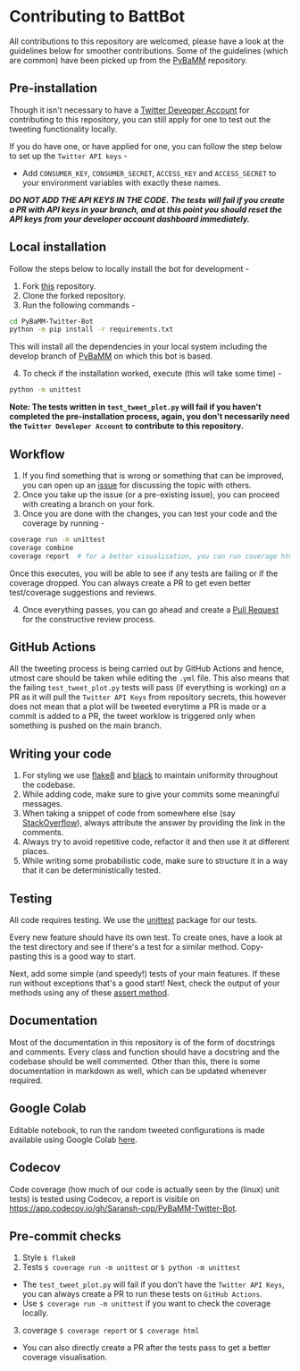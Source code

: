 # Contributing to BattBot

All contributions to this repository are welcomed, please have a look at the guidelines below for smoother contributions.
Some of the guidelines (which are common) have been picked up from the [PyBaMM](https://github.com/pybamm-team/PyBaMM/blob/develop/CONTRIBUTING.md) repository.

## Pre-installation
Though it isn't necessary to have a [Twitter Deveoper Account](https://developer.twitter.com/en/apply-for-access) for contributing to this repository, you can still apply for one to test out the tweeting functionality locally.

If you do have one, or have applied for one, you can follow the step below to set up the `Twitter API keys` -
- Add `CONSUMER_KEY`, `CONSUMER_SECRET`, `ACCESS_KEY` and `ACCESS_SECRET` to your environment variables with exactly these names.

***DO NOT ADD THE API KEYS IN THE CODE. The tests will fail if you create a PR with API keys in your branch, and at this point you should reset the API keys from your developer account dashboard immediately.***

## Local installation
Follow the steps below to locally install the bot for development -
1. Fork [this](https://github.com/pybamm-team/BattBot) repository.
2. Clone the forked repository.
3. Run the following commands - 
```bash
cd PyBaMM-Twitter-Bot
python -m pip install -r requirements.txt
```
This will install all the dependencies in your local system including the develop branch of [PyBaMM](https://github.com/pybamm-team/PyBaMM) on which this bot is based.

4. To check if the installation worked, execute (this will take some time) - 
```bash
python -m unittest
```
**Note: The tests written in `test_tweet_plot.py` will fail if you haven't completed the pre-installation process, again, you don't necessarily need the `Twitter Developer Account` to contribute to this repository.**

## Workflow
1. If you find something that is wrong or something that can be improved, you can open up an [issue](https://github.com/pybamm-team/BattBot/issues) for discussing the topic with others.
2. Once you take up the issue (or a pre-existing issue), you can proceed with creating a branch on your fork.
3. Once you are done with the changes, you can test your code and the coverage by running -
```bash
coverage run -m unittest
coverage combine
coverage report  # for a better visualisation, you can run coverage html
```
Once this executes, you will be able to see if any tests are failing or if the coverage dropped. You can always create a PR to get even better test/coverage suggestions and reviews.

4. Once everything passes, you can go ahead and create a [Pull Request](https://github.com/pybamm-team/BattBot/pulls) for the constructive review process.

## GitHub Actions
All the tweeting process is being carried out by GitHub Actions and hence, utmost care should be taken while editing the `.yml` file. This also means that the failing `test_tweet_plot.py` tests will pass (if everything is working) on a PR as it will pull the `Twitter API Keys` from repository secrets, this however does not mean that a plot will be tweeted everytime a PR is made or a commit is added to a PR, the tweet worklow is triggered only when something is pushed on the main branch.

## Writing your code
1. For styling we use [flake8](https://pypi.org/project/flake8/) and [black](https://pypi.org/project/black/) to maintain uniformity throughout the codebase.
2. While adding code, make sure to give your commits some meaningful messages.
3. When taking a snippet of code from somewhere else (say [StackOverflow](https://stackoverflow.com/)), always attribute the answer by providing the link in the comments.
4. Always try to avoid repetitive code, refactor it and then use it at different places.
5. While writing some probabilistic code, make sure to structure it in a way that it can be deterministically tested.

## Testing
All code requires testing. We use the [unittest](https://docs.python.org/3/library/unittest.html) package for our tests.

Every new feature should have its own test. To create ones, have a look at the test directory and see if there's a test for a similar method. Copy-pasting this is a good way to start.

Next, add some simple (and speedy!) tests of your main features. If these run without exceptions that's a good start! Next, check the output of your methods using any of these [assert method](https://docs.python.org/3.3/library/unittest.html#assert-methods).

## Documentation
Most of the documentation in this repository is of the form of docstrings and comments. Every class and function should have a docstring and the codebase should be well commented. Other than this, there is some documentation in markdown as well, which can be updated whenever required.

## Google Colab
Editable notebook, to run the random tweeted configurations is made available using Google Colab [here](https://colab.research.google.com/github/pybamm-team/BattBot/blob/main/).

## Codecov
Code coverage (how much of our code is actually seen by the (linux) unit tests) is tested using Codecov, a report is visible on https://app.codecov.io/gh/Saransh-cpp/PyBaMM-Twitter-Bot.

## Pre-commit checks
1. Style `$ flake8`
2. Tests `$ coverage run -m unittest` or `$ python -m unittest`
- The `test_tweet_plot.py` will fail if you don't have the `Twitter API Keys`, you can always create a PR to run these tests on `GitHub Actions`.
- Use `$ coverage run -m unittest` if you want to check the coverage locally.
3. coverage `$ coverage report` or `$ coverage html`
- You can also directly create a PR after the tests pass to get a better coverage visualisation.
